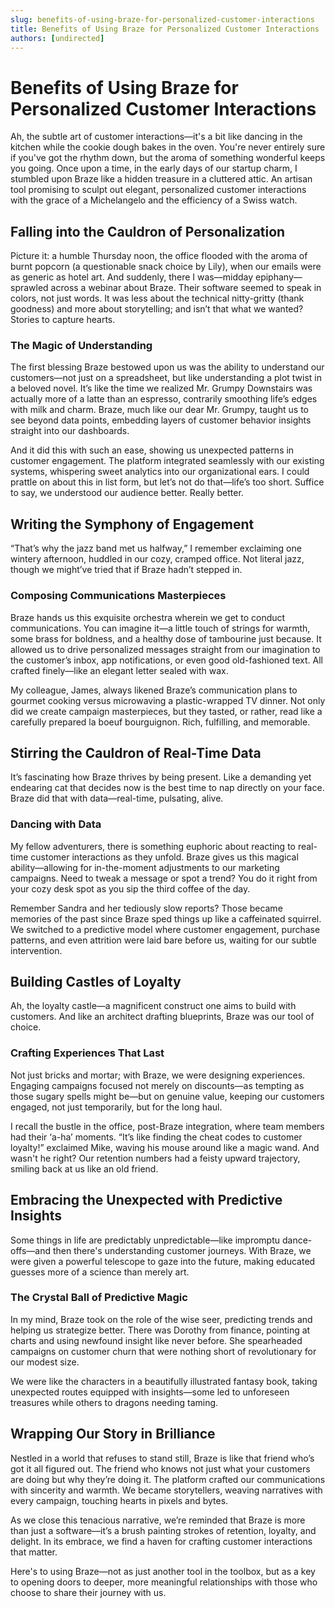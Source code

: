 ```yaml
---
slug: benefits-of-using-braze-for-personalized-customer-interactions
title: Benefits of Using Braze for Personalized Customer Interactions
authors: [undirected]
---
```



# Benefits of Using Braze for Personalized Customer Interactions

Ah, the subtle art of customer interactions—it's a bit like dancing in the kitchen while the cookie dough bakes in the oven. You're never entirely sure if you've got the rhythm down, but the aroma of something wonderful keeps you going. Once upon a time, in the early days of our startup charm, I stumbled upon Braze like a hidden treasure in a cluttered attic. An artisan tool promising to sculpt out elegant, personalized customer interactions with the grace of a Michelangelo and the efficiency of a Swiss watch.

## Falling into the Cauldron of Personalization

Picture it: a humble Thursday noon, the office flooded with the aroma of burnt popcorn (a questionable snack choice by Lily), when our emails were as generic as hotel art. And suddenly, there I was—midday epiphany—sprawled across a webinar about Braze. Their software seemed to speak in colors, not just words. It was less about the technical nitty-gritty (thank goodness) and more about storytelling; and isn’t that what we wanted? Stories to capture hearts.

### The Magic of Understanding

The first blessing Braze bestowed upon us was the ability to understand our customers—not just on a spreadsheet, but like understanding a plot twist in a beloved novel. It’s like the time we realized Mr. Grumpy Downstairs was actually more of a latte than an espresso, contrarily smoothing life’s edges with milk and charm. Braze, much like our dear Mr. Grumpy, taught us to see beyond data points, embedding layers of customer behavior insights straight into our dashboards.

And it did this with such an ease, showing us unexpected patterns in customer engagement. The platform integrated seamlessly with our existing systems, whispering sweet analytics into our organizational ears. I could prattle on about this in list form, but let’s not do that—life’s too short. Suffice to say, we understood our audience better. Really better.

## Writing the Symphony of Engagement

“That’s why the jazz band met us halfway,” I remember exclaiming one wintery afternoon, huddled in our cozy, cramped office. Not literal jazz, though we might’ve tried that if Braze hadn’t stepped in.

### Composing Communications Masterpieces

Braze hands us this exquisite orchestra wherein we get to conduct communications. You can imagine it—a little touch of strings for warmth, some brass for boldness, and a healthy dose of tambourine just because. It allowed us to drive personalized messages straight from our imagination to the customer’s inbox, app notifications, or even good old-fashioned text. All crafted finely—like an elegant letter sealed with wax.

My colleague, James, always likened Braze’s communication plans to gourmet cooking versus microwaving a plastic-wrapped TV dinner. Not only did we create campaign masterpieces, but they tasted, or rather, read like a carefully prepared la boeuf bourguignon. Rich, fulfilling, and memorable.

## Stirring the Cauldron of Real-Time Data

It’s fascinating how Braze thrives by being present. Like a demanding yet endearing cat that decides now is the best time to nap directly on your face. Braze did that with data—real-time, pulsating, alive.

### Dancing with Data

My fellow adventurers, there is something euphoric about reacting to real-time customer interactions as they unfold. Braze gives us this magical ability—allowing for in-the-moment adjustments to our marketing campaigns. Need to tweak a message or spot a trend? You do it right from your cozy desk spot as you sip the third coffee of the day.

Remember Sandra and her tediously slow reports? Those became memories of the past since Braze sped things up like a caffeinated squirrel. We switched to a predictive model where customer engagement, purchase patterns, and even attrition were laid bare before us, waiting for our subtle intervention.

## Building Castles of Loyalty

Ah, the loyalty castle—a magnificent construct one aims to build with customers. And like an architect drafting blueprints, Braze was our tool of choice.

### Crafting Experiences That Last

Not just bricks and mortar; with Braze, we were designing experiences. Engaging campaigns focused not merely on discounts—as tempting as those sugary spells might be—but on genuine value, keeping our customers engaged, not just temporarily, but for the long haul.

I recall the bustle in the office, post-Braze integration, where team members had their ‘a-ha’ moments. “It’s like finding the cheat codes to customer loyalty!” exclaimed Mike, waving his mouse around like a magic wand. And wasn't he right? Our retention numbers had a feisty upward trajectory, smiling back at us like an old friend.

## Embracing the Unexpected with Predictive Insights

Some things in life are predictably unpredictable—like impromptu dance-offs—and then there's understanding customer journeys. With Braze, we were given a powerful telescope to gaze into the future, making educated guesses more of a science than merely art.

### The Crystal Ball of Predictive Magic

In my mind, Braze took on the role of the wise seer, predicting trends and helping us strategize better. There was Dorothy from finance, pointing at charts and using newfound insight like never before. She spearheaded campaigns on customer churn that were nothing short of revolutionary for our modest size.

We were like the characters in a beautifully illustrated fantasy book, taking unexpected routes equipped with insights—some led to unforeseen treasures while others to dragons needing taming.

## Wrapping Our Story in Brilliance

Nestled in a world that refuses to stand still, Braze is like that friend who’s got it all figured out. The friend who knows not just what your customers are doing but why they’re doing it. The platform crafted our communications with sincerity and warmth. We became storytellers, weaving narratives with every campaign, touching hearts in pixels and bytes.

As we close this tenacious narrative, we’re reminded that Braze is more than just a software—it’s a brush painting strokes of retention, loyalty, and delight. In its embrace, we find a haven for crafting customer interactions that matter.

Here's to using Braze—not as just another tool in the toolbox, but as a key to opening doors to deeper, more meaningful relationships with those who choose to share their journey with us.